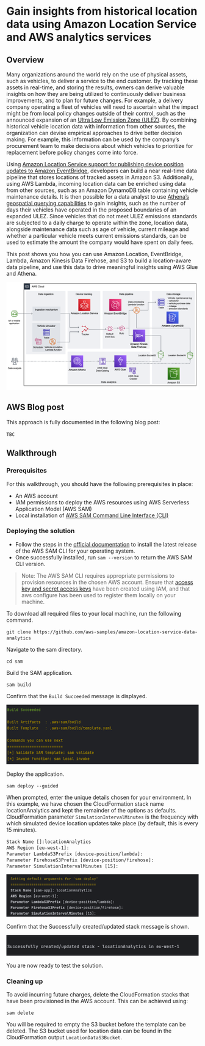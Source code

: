 # Gain insights from historical location data using Amazon Location Service and AWS analytics services #

## Overview ##

Many organizations around the world rely on the use of physical assets, such as vehicles, to deliver a service to the end customer. By tracking these assets in real-time, and storing the results, owners can derive valuable insights on how they are being utilized to continuously deliver business improvements, and to plan for future changes. For example, a delivery company operating a fleet of vehicles will need to ascertain what the impact might be from local policy changes outside of their control, such as the announced expansion of an [Ultra Low Emission Zone (ULEZ)](https://en.wikipedia.org/wiki/Ultra_Low_Emission_Zone). By combining historical vehicle location data with information from other sources, the organization can devise empirical approaches to drive better decision making. For example, this information can be used by the company’s procurement team to make decisions about which vehicles to prioritize for replacement before policy changes come into force.

Using [Amazon Location Service support for publishing device position updates to Amazon EventBridge](https://aws.amazon.com/about-aws/whats-new/2023/07/amazon-location-service-device-updates-eventbridge/), developers can build a near real-time data pipeline that stores locations of tracked assets in Amazon S3. Additionally, using AWS Lambda, incoming location data can be enriched using data from other sources, such as an Amazon DynamoDB table containing vehicle maintenance details. It is then possible for a data analyst to use [Athena’s geospatial querying capabilities](https://docs.aws.amazon.com/athena/latest/ug/querying-geospatial-data.html) to gain insights, such as the number of days their vehicles have operated in the proposed boundaries of an expanded ULEZ. Since vehicles that do not meet ULEZ emissions standards are subjected to a daily charge to operate within the zone, location data, alongside maintenance data such as age of vehicle, current mileage and whether a particular vehicle meets current emissions standards, can be used to estimate the amount the company would have spent on daily fees.

This post shows you how you can use Amazon Location, EventBridge, Lambda, Amazon Kinesis Data Firehose, and S3 to build a location-aware data pipeline, and use this data to drive meaningful insights using AWS Glue and Athena.

![Solution architecture](images/architecture_diagram_v0.5.png)

## AWS Blog post ##

This approach is fully documented in the following blog post:

`TBC`

## Walkthrough ##

### Prerequisites ###

For this walkthrough, you should have the following prerequisites in place:

* An AWS account
* IAM permissions to deploy the AWS resources using AWS Serverless Application Model (AWS SAM)
* Local installation of [AWS SAM Command Line Interface (CLI)](https://docs.aws.amazon.com/serverless-application-model/latest/developerguide/install-sam-cli.html)

### Deploying the solution ###

* Follow the steps in the [official documentation](https://docs.aws.amazon.com/serverless-application-model/latest/developerguide/install-sam-cli.html) to install the latest release of the AWS SAM CLI for your operating system.
* Once successfully installed, run `sam --version` to return the AWS SAM CLI version.

> Note: The AWS SAM CLI requires appropriate permissions to provision resources in the chosen AWS account. Ensure that [access key and secret access keys](https://docs.aws.amazon.com/serverless-application-model/latest/developerguide/prerequisites.html) have been created using IAM, and that aws configure has been used to register them locally on your machine.

To download all required files to your local machine, run the following command.

```
git clone https://github.com/aws-samples/amazon-location-service-data-analytics
```

Navigate to the sam directory.

```
cd sam
```

Build the SAM application. 

```
sam build
```

Confirm that the `Build Succeeded` message is displayed.

![Building and deploying SAM template](images/sam_deployment_step_1.png)

Deploy the application.

```
sam deploy --guided
```

When prompted, enter the unique details chosen for your environment. In this example, we have chosen the CloudFormation stack name locationAnalytics and kept the remainder of the options as defaults. CloudFormation parameter `SimulationIntervalMinutes` is the frequency with which simulated device location updates take place (by default, this is every 15 minutes).

```
Stack Name []:locationAnalytics
AWS Region [eu-west-1]:
Parameter LambdaS3Prefix [device-position/lambda]:
Parameter FirehoseS3Prefix [device-position/firehose]:
Parameter SimulationIntervalMinutes [15]:
```
![Building and deploying SAM template](images/sam_deployment_step_2.png)

Confirm that the Successfully created/updated stack message is shown.

![Building and deploying SAM template](images/sam_deployment_step_3.png)

You are now ready to test the solution.

### Cleaning up ###
To avoid incurring future charges, delete the CloudFormation stacks that have been provisioned in the AWS account. This can be achieved using:

```
sam delete
```

You will be required to empty the S3 bucket before the template can be deleted. The S3 bucket used for location data can be found in the CloudFormation output `LocationDataS3Bucket`.
